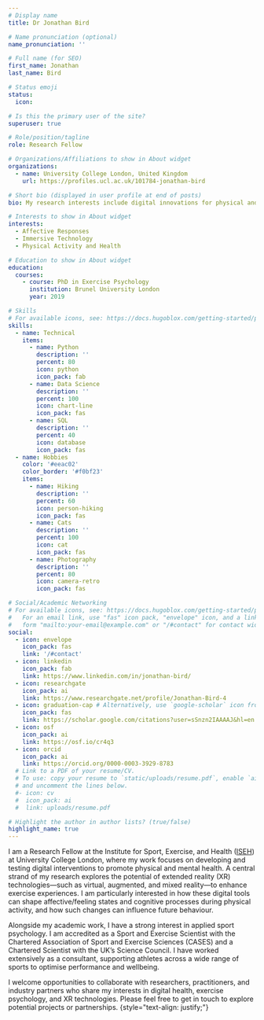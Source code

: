 ```yaml
---
# Display name
title: Dr Jonathan Bird

# Name pronunciation (optional)
name_pronunciation: ''

# Full name (for SEO)
first_name: Jonathan
last_name: Bird

# Status emoji
status:
  icon: 

# Is this the primary user of the site?
superuser: true

# Role/position/tagline
role: Research Fellow

# Organizations/Affiliations to show in About widget
organizations:
  - name: University College London, United Kingdom
    url: https://profiles.ucl.ac.uk/101784-jonathan-bird

# Short bio (displayed in user profile at end of posts)
bio: My research interests include digital innovations for physical and mental health.

# Interests to show in About widget
interests:
  - Affective Responses
  - Immersive Technology
  - Physical Activity and Health

# Education to show in About widget
education:
  courses:
    - course: PhD in Exercise Psychology
      institution: Brunel University London
      year: 2019    

# Skills
# For available icons, see: https://docs.hugoblox.com/getting-started/page-builder/#icons
skills:
  - name: Technical
    items:
      - name: Python
        description: ''
        percent: 80
        icon: python
        icon_pack: fab
      - name: Data Science
        description: ''
        percent: 100
        icon: chart-line
        icon_pack: fas
      - name: SQL
        description: ''
        percent: 40
        icon: database
        icon_pack: fas
  - name: Hobbies
    color: '#eeac02'
    color_border: '#f0bf23'
    items:
      - name: Hiking
        description: ''
        percent: 60
        icon: person-hiking
        icon_pack: fas
      - name: Cats
        description: ''
        percent: 100
        icon: cat
        icon_pack: fas
      - name: Photography
        description: ''
        percent: 80
        icon: camera-retro
        icon_pack: fas

# Social/Academic Networking
# For available icons, see: https://docs.hugoblox.com/getting-started/page-builder/#icons
#   For an email link, use "fas" icon pack, "envelope" icon, and a link in the
#   form "mailto:your-email@example.com" or "/#contact" for contact widget.
social:
  - icon: envelope
    icon_pack: fas
    link: '/#contact'  
  - icon: linkedin
    icon_pack: fab
    link: https://www.linkedin.com/in/jonathan-bird/
  - icon: researchgate
    icon_pack: ai
    link: https://www.researchgate.net/profile/Jonathan-Bird-4
  - icon: graduation-cap # Alternatively, use `google-scholar` icon from `ai` icon pack
    icon_pack: fas
    link: https://scholar.google.com/citations?user=sSnzn2IAAAAJ&hl=en
  - icon: osf
    icon_pack: ai
    link: https://osf.io/cr4q3
  - icon: orcid
    icon_pack: ai
    link: https://orcid.org/0000-0003-3929-8783
  # Link to a PDF of your resume/CV.
  # To use: copy your resume to `static/uploads/resume.pdf`, enable `ai` icons in `params.yaml`,
  # and uncomment the lines below.
  #- icon: cv
  #  icon_pack: ai
  #  link: uploads/resume.pdf

# Highlight the author in author lists? (true/false)
highlight_name: true
---
```


I am a Research Fellow at the Institute for Sport, Exercise, and Health ([ISEH](https://iseh.co.uk/)) at University College London, where my work focuses on developing and testing digital interventions to promote physical and mental health. A central strand of my research explores the potential of extended reality (XR) technologies—such as virtual, augmented, and mixed reality—to enhance exercise experiences. I am particularly interested in how these digital tools can shape affective/feeling states and cognitive processes during physical activity, and how such changes can influence future behaviour.

Alongside my academic work, I have a strong interest in applied sport psychology. I am accredited as a Sport and Exercise Scientist with the Chartered Association of Sport and Exercise Sciences (CASES) and a Chartered Scientist with the UK’s Science Council. I have worked extensively as a consultant, supporting athletes across a wide range of sports to optimise performance and wellbeing.

I welcome opportunities to collaborate with researchers, practitioners, and industry partners who share my interests in digital health, exercise psychology, and XR technologies. Please feel free to get in touch to explore potential projects or partnerships. 
{style="text-align: justify;"}